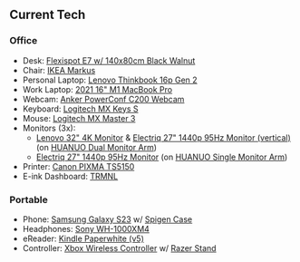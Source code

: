 ## Current Tech

### Office

- Desk: [Flexispot E7 w/ 140x80cm Black Walnut](https://flexispot.co.uk/adjustable-standing-desk-pro-series.html)
- Chair: [IKEA Markus](https://www.ikea.com/gb/en/p/markus-office-chair-vissle-light-grey-50521861/)
- Personal Laptop: [Lenovo Thinkbook 16p Gen 2](https://www.amazon.co.uk/dp/B0B6PTVC3H/)
- Work Laptop: [2021 16" M1 MacBook Pro](https://www.apple.com/uk/macbook-pro-14-and-16/)
- Webcam: [Anker PowerConf C200 Webcam](https://www.amazon.co.uk/gp/product/B09MFMTMPD/)
- Keyboard: [Logitech MX Keys S](https://www.logitech.com/en-gb/products/keyboards/mx-keys-wireless-keyboard.html)
- Mouse: [Logitech MX Master 3](https://www.amazon.co.uk/Logitech-Ultrafast-Scrolling-Ergonomic-Customisation/dp/B07W6JG6Z7)
- Monitors (3x):
    - [Lenovo 32" 4K Monitor](https://www.amazon.co.uk/dp/B0C8YVB3K8) & [Electriq 27" 1440p 95Hz Monitor (vertical)](https://www.amazon.co.uk/dp/B07TXHBWMK/) (on [HUANUO Dual Monitor Arm](https://www.amazon.co.uk/dp/B08LK6MRYB/))
    - [Electriq 27" 1440p 95Hz Monitor](https://www.amazon.co.uk/dp/B07TXHBWMK/) (on [HUANUO Single Monitor Arm](https://www.amazon.co.uk/dp/B07T4HQS2N/))
- Printer: [Canon PIXMA TS5150](https://www.amazon.co.uk/dp/B075CL64RV)
- E-ink Dashboard: [TRMNL](https://usetrmnl.com/)

### Portable

- Phone: [Samsung Galaxy S23](https://www.samsung.com/uk/smartphones/galaxy-s23/) w/ [Spigen Case](https://www.amazon.co.uk/Spigen-Tough-Compatible-Samsung-Galaxy-Black/dp/B0BJRS327S/)
- Headphones: [Sony WH-1000XM4](https://www.amazon.co.uk/dp/B08C7KG5LP/)
- eReader: [Kindle Paperwhite (v5)](https://www.amazon.co.uk/dp/B09TMF6742/)
- Controller: [Xbox Wireless Controller](https://www.xbox.com/en-GB/accessories/controllers/xbox-wireless-controller) w/ [Razer Stand](https://www.razer.com/gb-en/console-accessories/razer-universal-quick-charging-stand-for-xbox)
